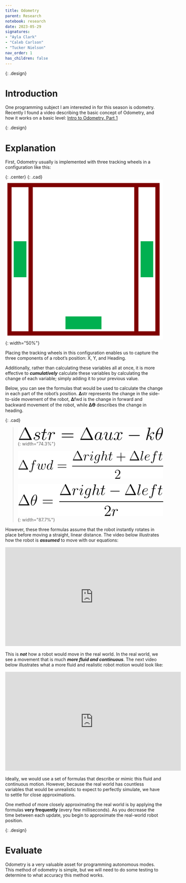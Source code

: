 ```yaml
---
title: Odometry
parent: Research
notebook: research
date: 2023-05-29
signatures:
- "Ayla Clark"
- "Caleb Carlson"
- "Tucker Nielson"
nav_order: 1
has_children: false
---
```


{: .design}
# Introduction

One programming subject I am interested in for this season is odometry. Recently I found a video describing the basic concept of Odometry, and how it works on a basic level: [Intro to Odometry, Part 1](https://www.youtube.com/watch?v=ZW7T6EFyYnc)

{: .design}
# Explanation

First, Odometry usually is implemented with three tracking wheels in a configuration like this:

{: .center}
{: .cad}
![wheel configuration](/assets/Research/WheelLayout.png){: width="50%"}

Placing the tracking wheels in this configuration enables us to capture the three components of a robot’s position: X, Y, and Heading.

Additionally, rather than calculating these variables all at once, it is more effective to ***cumulatively*** calculate these variables by calculating the change of each variable; simply adding it to your previous value.

Below, you can see the formulas that would be used to calculate the change in each part of the robot’s position. 𝚫str represents the change in the side-to-side movement of the robot, 𝚫fwd is the change in forward and backward movement of the robot, while 𝚫𝚹 describes the change in heading.

{: .cad}
>![DeltaStrafe](/assets/Research/DeltaStrafe.png){: width="74.3%"}
>
>![DeltaForward](/assets/Research/DeltaForward.png)
>
>![DeltaTheta](/assets/Research/DeltaTheta.png){: width="87.7%"}

However, these three formulas assume that the robot instantly rotates in place before moving a straight, linear distance. The video below illustrates how the robot is ***assumed*** to move with our equations: 

<div class="center">
<iframe width="560" height="315" src="https://www.youtube.com/embed/5w5V3zYMu24?rel=0" title="YouTube video player" frameborder="0" allow="accelerometer; autoplay; clipboard-write; encrypted-media; gyroscope; picture-in-picture; web-share" allowfullscreen></iframe>
</div>


This is ***not*** how a robot would move in the real world. In the real world, we see a movement that is much ***more fluid and continuous***. The next video below illustrates what a more fluid and realistic robot motion would look like:

<div class="center">
<iframe class="center" width="560" height="315" src="https://www.youtube.com/embed/nmVxXgfbzqM?rel=0" title="YouTube video player" frameborder="0" allow="accelerometer; autoplay; clipboard-write; encrypted-media; gyroscope; picture-in-picture; web-share" allowfullscreen></iframe>
</div>

Ideally, we would use a set of formulas that describe or mimic this fluid and continuous motion. However, because the real world has countless variables that would be unrealistic to expect to perfectly simulate, we have to settle for close approximations.

One method of more closely approximating the real world is by applying the formulas **very frequently** (every few milliseconds). As you decrease the time between each update, you begin to approximate the real-world robot position.

{: .design}
# Evaluate

Odometry is a very valuable asset for programming autonomous modes. This method of odometry is simple, but we will need to do some testing to determine to what accuracy this method works.
